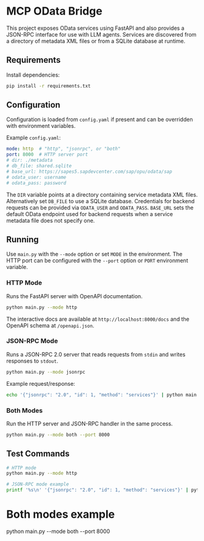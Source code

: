 # MCP OData Bridge

This project exposes OData services using FastAPI and also provides a JSON-RPC interface for use with LLM agents. Services are discovered from a directory of metadata XML files or from a SQLite database at runtime.

## Requirements

Install dependencies:

```bash
pip install -r requirements.txt
```

## Configuration

Configuration is loaded from `config.yaml` if present and can be overridden with environment variables.

Example `config.yaml`:

```yaml
mode: http  # "http", "jsonrpc", or "both"
port: 8000  # HTTP server port
# dir: ./metadata
# db_file: shared.sqlite
# base_url: https://sapes5.sapdevcenter.com/sap/opu/odata/sap
# odata_user: username
# odata_pass: password
```

The `DIR` variable points at a directory containing service metadata XML files. Alternatively set `DB_FILE` to use a SQLite database. Credentials for backend requests can be provided via `ODATA_USER` and `ODATA_PASS`. `BASE_URL` sets the default OData endpoint used for backend requests when a service metadata file does not specify one.

## Running

Use `main.py` with the `--mode` option or set `MODE` in the environment. The
HTTP port can be configured with the `--port` option or `PORT` environment
variable.

### HTTP Mode

Runs the FastAPI server with OpenAPI documentation.

```bash
python main.py --mode http
```

The interactive docs are available at `http://localhost:8000/docs` and the OpenAPI schema at `/openapi.json`.

### JSON-RPC Mode

Runs a JSON-RPC 2.0 server that reads requests from `stdin` and writes responses to `stdout`.

```bash
python main.py --mode jsonrpc
```

Example request/response:

```bash
echo '{"jsonrpc": "2.0", "id": 1, "method": "services"}' | python main.py --mode jsonrpc
```

### Both Modes

Run the HTTP server and JSON-RPC handler in the same process.

```bash
python main.py --mode both --port 8000
```

## Test Commands

```bash
# HTTP mode
python main.py --mode http

# JSON-RPC mode example
printf '%s\n' '{"jsonrpc": "2.0", "id": 1, "method": "services"}' | python main.py --mode jsonrpc
```

# Both modes example
python main.py --mode both --port 8000
```
